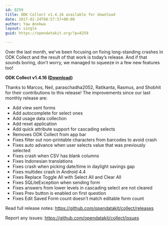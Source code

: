 ```yaml
---
id: 8259
title: ODK Collect v1.4.16 available for download
date: 2017-02-24T08:57:57+00:00
author: Yaw Anokwa
layout: single
guid: https://opendatakit.org/?p=8259

---
```

Over the last month, we’ve been focusing on fixing long-standing crashes in ODK Collect and the result of that work is today’s release. And if that sounds boring, don’t worry, we managed to squeeze in a few new features too!

**ODK Collect v1.4.16 ([Download](https://play.google.com/store/apps/details?id=org.odk.collect.android))**
  
Thanks to Marcos, Neil, paraschadha2052, Ratikanta, Rasmus, and Shobhit for their contributions to this release! The improvements since our last monthly release are:

  * Add view sent forms
  * Add autocomplete for select ones
  * Add usage data collection
  * Add reset application
  * Add quick attribute support for cascading selects
  * Removes ODK Collect from app bar
  * Fixes filter out non-printable characters from barcodes to avoid crash
  * Fixes auto advance when user selects value that was previously selected
  * Fixes crash when CSV has blank columns
  * Fixes Indonesian translations
  * Fixes crash when picking date/time in daylight savings gap
  * Fixes multidex crash in Android 4.4
  * Fixes Replace Toggle All with Select All and Clear All
  * Fixes SQLiteException when sending form
  * Fixes answers from lower levels in cascading select are not cleared
  * Fixes Prev button is enabled on first question
  * Fixes Edit Saved Form count doesn’t match editable form count

Read full release notes: <https://github.com/opendatakit/collect/releases>
  
Report any issues: <https://github.com/opendatakit/collect/issues>
